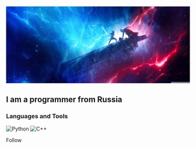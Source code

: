 ![Header](https://github.com/MrTesh/MrTesh/blob/main/assets/3431360.jpg)

## I am a programmer from Russia 

### Languages and Tools
![Python](https://img.shields.io/badge/-Python-090D28?style=for-the-badge&logo=python&logoColor=43DFF7)
![C++](https://img.shields.io/badge/-C++-090D28?style=for-the-badge&logo=C++&logoColor=0065D9)

Follow 
